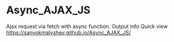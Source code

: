 # Async_AJAX_JS
Ajax request via fetch with async function. Output info
Quick view https://sanyokmalyshev.github.io/Async_AJAX_JS/
